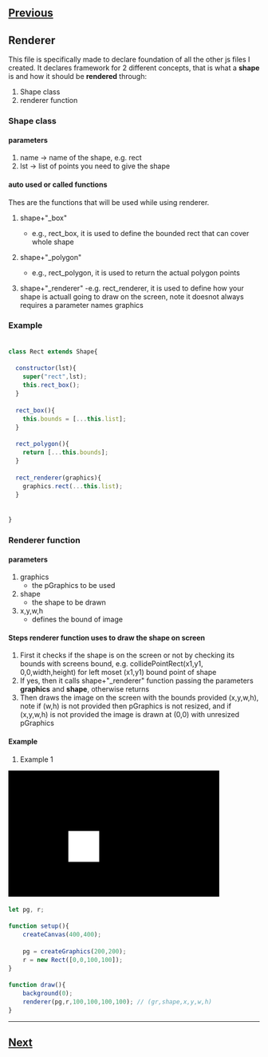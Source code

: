 [Previous](./controls.md)
--------------------------------
## Renderer 

This file is specifically made to declare foundation of all the other js files I created. It declares framework for 2 different concepts, that is what a **shape** is and how it should be **rendered** through:

1) Shape class
2) renderer function

### Shape class

#### parameters
1) name -> name of the shape, e.g. rect
2) lst  -> list of points you need to give the shape

#### auto used or called functions
Thes are the functions that will be used while using renderer.

1) shape+"_box"
    - e.g., rect_box, it is used to define the bounded rect that can cover whole shape
2) shape+"_polygon"
    - e.g., rect_polygon, it is used to return the actual polygon points

3) shape+"_renderer"
    -e.g. rect_renderer, it is used to define how your shape is actuall going to draw on the screen, note it doesnot always requires a parameter names graphics 


### Example

```js

class Rect extends Shape{
  
  constructor(lst){
    super("rect",lst);
    this.rect_box();
  }
  
  rect_box(){
    this.bounds = [...this.list];
  }
  
  rect_polygon(){
    return [...this.bounds];
  }
  
  rect_renderer(graphics){
    graphics.rect(...this.list);
  }
  
  
}
```

### Renderer function

#### parameters

1) graphics
    - the pGraphics to be used
2) shape
    - the shape to be drawn
3) x,y,w,h 
    - defines the bound of image

#### Steps renderer function uses to draw the shape on screen

1) First it checks if the shape is on the screen or not by checking its bounds with screens bound, e.g. collidePointRect(x1,y1,  0,0,width,height) for left moset (x1,y1) bound point of shape
2) If yes, then it calls shape+"_renderer" function passing the parameters **graphics** and **shape**, otherwise returns
3) Then draws the image on the screen with the bounds provided (x,y,w,h), note if (w,h) is not provided then pGraphics is not resized, and if (x,y,w,h) is not provided the image is drawn at (0,0) with unresized pGraphics

#### Example

1) Example 1

![](./media/images/renderer_1.png)
```js
let pg, r;

function setup(){
    createCanvas(400,400);

    pg = createGraphics(200,200);
    r = new Rect([0,0,100,100]);
}

function draw(){
    background(0);
    renderer(pg,r,100,100,100,100); // (gr,shape,x,y,w,h)
}
```


---------------------------------------
[Next](./event.md)
-----------------------------